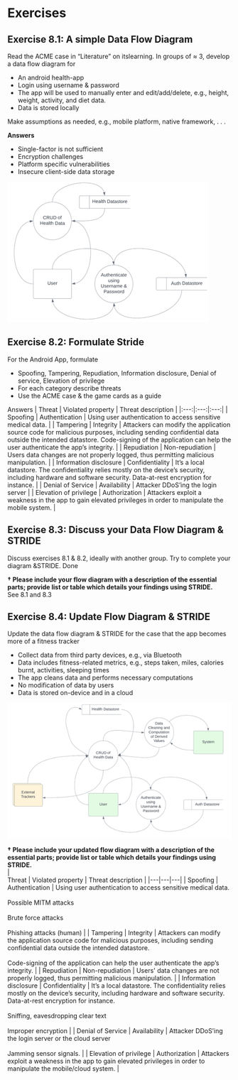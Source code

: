 # Exercises
## Exercise 8.1: A simple Data Flow Diagram
Read the ACME case in “Literature” on itslearning. In groups of ≈ 3, develop a data flow diagram for 
* An android health-app
* Login using username & password 
* The app will be used to manually enter and edit/add/delete, e.g., height, weight, activity, and diet data. 
* Data is stored locally 

Make assumptions as needed, e.g., mobile platform, native framework, . . . 

**Answers**
* Single-factor is not sufficient
* Encryption challenges
* Platform specific vulnerabilities
* Insecure client-side data storage 

![First version](/Lab08-ThreatModelling/Diagrams/FirstVersion.png)

## Exercise 8.2: Formulate Stride 
For the Android App, formulate
* Spoofing, Tampering, Repudiation, Information disclosure, Denial of service, Elevation of privilege
* For each category describe threats
* Use the ACME case & the game cards as a guide

Answers
| Threat | Violated property | Threat description |
|:---:|:---:|:---:|
| Spoofing | Authentication | Using user authentication to access sensitive medical data.  |
| Tampering | Integrity | Attackers can modify the application source code for malicious purposes, including sending confidential data outside the intended datastore. Code-signing of the application can help the user authenticate the app’s integrity. |
| Repudiation | Non-repudiation | Users data changes are not properly logged, thus permitting malicious manipulation. |
| Information disclosure | Confidentiality | It’s a local datastore. The confidentiality relies mostly on the device’s security, including hardware and software security. Data-at-rest encryption for instance. |
| Denial of Service | Availability | Attacker DDoS’ing the login server  |
| Elevation of privilege | Authorization | Attackers exploit a weakness in the app to gain elevated privileges in order to manipulate the mobile system. |

## Exercise 8.3: Discuss your Data Flow Diagram & STRIDE 
Discuss exercises 8.1 & 8.2, ideally with another group. Try to complete your diagram &STRIDE.
Done

**† Please include your flow diagram with a description of the essential parts; provide list or table which details your findings using STRIDE.**   
See 8.1 and 8.3

## Exercise 8.4: Update Flow Diagram & STRIDE 
Update the data flow diagram & STRIDE for the case that the app becomes more of a fitness tracker
* Collect data from third party devices, e.g., via Bluetooth
* Data includes fitness-related metrics, e.g., steps taken, miles, calories burnt, activities, sleeping times
* The app cleans data and performs necessary computations
* No modification of data by users
* Data is stored on-device and in a cloud

![Second version](/Lab08-ThreatModelling/Diagrams/SecondVersion.png)

**† Please include your updated flow diagram with a description of the essential parts; provide list or table which details your findings using STRIDE.**  
|    <br>Threat    | Violated property    | Threat description    |
|---|---|---|
| Spoofing | Authentication | Using user authentication to access sensitive   medical data. <br>   <br>Possible MITM attacks<br>   <br>Brute force attacks<br>   <br>Phishing attacks (human)    |
| Tampering | Integrity | Attackers can modify the application source code for malicious purposes, including sending confidential data outside the intended datastore.<br>   <br>Code-signing of the application can help the user authenticate the app’s integrity.    |
| Repudiation    | Non-repudiation    | Users' data changes are not properly logged, thus permitting malicious manipulation. |
| Information disclosure  | Confidentiality | It’s a local datastore. The confidentiality relies mostly on the device’s security, including hardware and software security.   Data-at-rest encryption for instance.<br><br>Sniffing, eavesdropping clear text<br>   <br>Improper encryption |
| Denial of Service | Availability | Attacker DDoS’ing the login server or the cloud server<br>   <br>Jamming sensor signals. |
| Elevation   of privilege    | Authorization    | Attackers exploit a weakness in the app to gain   elevated privileges in order to manipulate the mobile/cloud system.    |